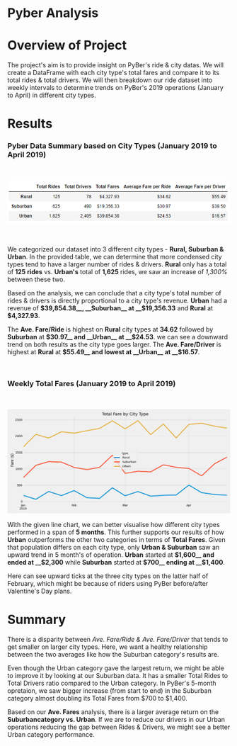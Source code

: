 # Pyber Analysis

# Overview of Project
The project's aim is to provide insight on PyBer's ride & city datas. We will create a DataFrame with each city type's total fares and compare it to its total rides & total drivers. We will then breakdown our ride dataset into weekly intervals to determine trends on PyBer's 2019 operations (January to April) in different city types.

# Results
### Pyber Data Summary based on City Types (January 2019 to April 2019)

<br>

![image](https://raw.githubusercontent.com/RobC30/Pyber_Analysis/main/Resources/pyber_summary.PNG)


<br>

We categorized our dataset into 3 different city types - __Rural, Suburban & Urban__. In the provided table, we can determine that more condensed city types tend to have a larger number of rides & drivers. __Rural__ only has a total of __125 rides__ vs. __Urban's__ total of __1,625__ rides, we saw an increase of _1,300%_ between these two.

Based on the analysis, we can conclude that a city type's total number of rides & drivers is directly proportional to a city type's revenue. __Urban__ had a revenue of __$39,854.38__, __Suburban__ at __$19,356.33__ and __Rural__ at __$4,327.93__. 

 The __Ave. Fare/Ride__ is highest on __Rural__ city types at __34.62__ followed by __Suburban__ at __$30.97__ and __Urban__ at __$24.53__. we can see a downward trend on both results as the city type goes larger. The __Ave. Fare/Driver__ is highest at __Rural__ at __$55.49__ and lowest at __Urban__ at __$16.57__.

<br>

### Weekly Total Fares (January 2019 to April 2019)

<br>

![image](https://raw.githubusercontent.com/RobC30/Pyber_Analysis/main/analysis/Pyber_fare_summary.png)


With the given line chart, we can better visualise how different city types performed in a span of __5 months__. This further supports our results of how __Urban__ outperforms the other two categories in terms of __Total Fares__. Given that population differs on each city type, only __Urban & Suburban__ saw an upward trend in 5 month's of operation. __Urban__ started at __$1,600__ and ended at __$2,300__ while __Suburban__ started at __$700__ ending at __$1,400__.

Here can see upward ticks at the three city types on the latter half of February, which might be because of riders using PyBer before/after Valentine's Day plans. 


# Summary
There is  a disparity between _Ave. Fare/Ride & Ave. Fare/Driver_ that tends to get smaller on larger city types. Here, we want a healthy relationship between the two averages like how the Suburban category's results are.

Even though the Urban category gave the largest return, we might be able to improve it by looking at our Suburban data. It has a smaller Total Rides to Total Drivers ratio compared to the Urban category. In PyBer's 5-month opretaion, we saw bigger increase (from start to end) in the Suburban category almost doubling its Total Fares from $700 to $1,400.

Based on our __Ave. Fares__ analysis, there is a larger average return on the __Suburbancategory vs. Urban__. If we are to reduce our drivers in our Urban operations reducing the gap between Rides & Drivers, we might see a better Urban category performance.